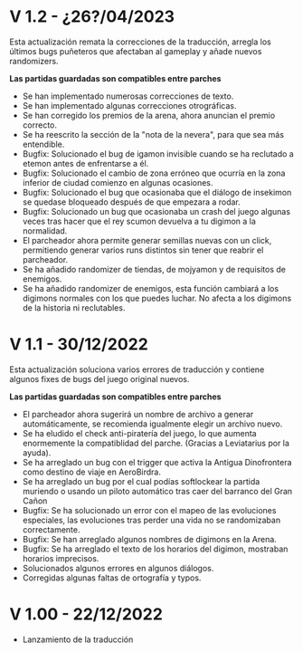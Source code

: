 # V 1.2  -  ¿26?/04/2023
  Esta actualización remata la correcciones de la traducción, arregla los últimos bugs puñeteros que afectaban al gameplay y añade nuevos randomizers.
  
  **Las partidas guardadas son compatibles entre parches**
  
  - Se han implementado numerosas correcciones de texto.
  - Se han implementado algunas correcciones otrográficas.
  - Se han corregido los premios de la arena, ahora anuncian el premio correcto.
  - Se ha reescrito la sección de la "nota de la nevera", para que sea más entendible.
  - Bugfix: Solucionado el bug de igamon invisible cuando se ha reclutado a etemon antes de enfrentarse a él.
  - Bugfix: Solucionado el cambio de zona erróneo que ocurría en la zona inferior de ciudad comienzo en algunas ocasiones.
  - Bugfix: Solucionado el bug que ocasionaba que el diálogo de insekimon se quedase bloqueado después de que empezara a rodar.
  - Bugfix: Solucionado un bug que ocasionaba un crash del juego algunas veces tras hacer que el rey scumon devuelva a tu digimon a la normalidad.
  - El parcheador ahora permite generar semillas nuevas con un click, permitiendo generar varios runs distintos sin tener que reabrir el parcheador.
  - Se ha añadido randomizer de tiendas, de mojyamon y de requisitos de enemigos.
  - Se ha añadido randomizer de enemigos, esta función cambiará a los digimons normales con los que puedes luchar. No afecta a los digimons de la historia ni reclutables.

# V 1.1  -  30/12/2022
  Esta actualización soluciona varios errores de traducción y contiene algunos fixes de bugs del juego original nuevos.
  
  **Las partidas guardadas son compatibles entre parches**
  
  - El parcheador ahora sugerirá un nombre de archivo a generar automáticamente, se recomienda igualmente elegir un archivo nuevo. 
  - Se ha eludido el check anti-piratería del juego, lo que aumenta enormemente la compatiblidad del parche. (Gracias a Leviatarius por la ayuda).
  - Se ha arreglado un bug con el trigger que activa la Antigua Dinofrontera como destino de viaje en AeroBirdra.
  - Se ha arreglado un bug por el cual podías softlockear la partida muriendo o usando un piloto automático tras caer del barranco del Gran Cañon
  - Bugfix: Se ha solucionado un error con el mapeo de las evoluciones especiales, las evoluciones tras perder una vida no se randomizaban correctamente.
  - Bugfix: Se han arreglado algunos nombres de digimons en la Arena.
  - Bugfix: Se ha arreglado el texto de los horarios del digimon, mostraban horarios imprecisos.
  - Solucionados algunos errores en algunos diálogos.
  - Corregidas algunas faltas de ortografía y typos.

# V 1.00  -  22/12/2022
  - Lanzamiento de la traducción
